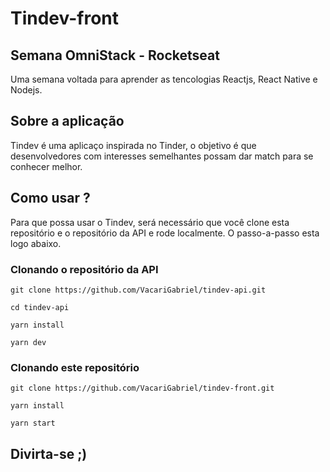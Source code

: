# Tindev-front
## Semana OmniStack - Rocketseat
Uma semana voltada para aprender as tencologias Reactjs, React Native e Nodejs.

## Sobre a aplicação
Tindev é uma aplicaço inspirada no Tinder, o objetivo é que desenvolvedores com interesses semelhantes possam dar match para se conhecer melhor.

## Como usar ? 
Para que possa usar o Tindev, será necessário que você clone esta repositório e o repositório da API e rode localmente. O passo-a-passo esta logo abaixo.
 
 ### Clonando o repositório da API
`git clone https://github.com/VacariGabriel/tindev-api.git`

`cd tindev-api`

`yarn install`

`yarn dev`


### Clonando este repositório
`git clone https://github.com/VacariGabriel/tindev-front.git`

`yarn install`
  
`yarn start`
  
## Divirta-se ;)
